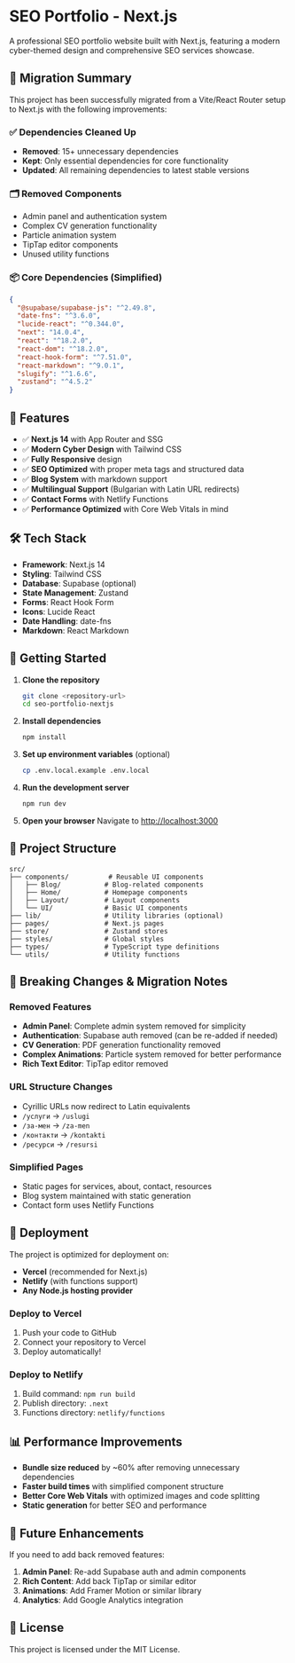 # SEO Portfolio - Next.js

A professional SEO portfolio website built with Next.js, featuring a modern cyber-themed design and comprehensive SEO services showcase.

## 🚀 Migration Summary

This project has been successfully migrated from a Vite/React Router setup to Next.js with the following improvements:

### ✅ Dependencies Cleaned Up
- **Removed**: 15+ unnecessary dependencies
- **Kept**: Only essential dependencies for core functionality
- **Updated**: All remaining dependencies to latest stable versions

### 🗂️ Removed Components
- Admin panel and authentication system
- Complex CV generation functionality
- Particle animation system
- TipTap editor components
- Unused utility functions

### 📦 Core Dependencies (Simplified)
```json
{
  "@supabase/supabase-js": "^2.49.8",
  "date-fns": "^3.6.0", 
  "lucide-react": "^0.344.0",
  "next": "14.0.4",
  "react": "^18.2.0",
  "react-dom": "^18.2.0",
  "react-hook-form": "^7.51.0",
  "react-markdown": "^9.0.1",
  "slugify": "^1.6.6",
  "zustand": "^4.5.2"
}
```

## 🎯 Features

- ✅ **Next.js 14** with App Router and SSG
- ✅ **Modern Cyber Design** with Tailwind CSS
- ✅ **Fully Responsive** design
- ✅ **SEO Optimized** with proper meta tags and structured data
- ✅ **Blog System** with markdown support
- ✅ **Multilingual Support** (Bulgarian with Latin URL redirects)
- ✅ **Contact Forms** with Netlify Functions
- ✅ **Performance Optimized** with Core Web Vitals in mind

## 🛠️ Tech Stack

- **Framework**: Next.js 14
- **Styling**: Tailwind CSS
- **Database**: Supabase (optional)
- **State Management**: Zustand
- **Forms**: React Hook Form
- **Icons**: Lucide React
- **Date Handling**: date-fns
- **Markdown**: React Markdown

## 🚀 Getting Started

1. **Clone the repository**
   ```bash
   git clone <repository-url>
   cd seo-portfolio-nextjs
   ```

2. **Install dependencies**
   ```bash
   npm install
   ```

3. **Set up environment variables** (optional)
   ```bash
   cp .env.local.example .env.local
   ```

4. **Run the development server**
   ```bash
   npm run dev
   ```

5. **Open your browser**
   Navigate to [http://localhost:3000](http://localhost:3000)

## 📁 Project Structure

```
src/
├── components/          # Reusable UI components
│   ├── Blog/           # Blog-related components
│   ├── Home/           # Homepage components
│   ├── Layout/         # Layout components
│   └── UI/             # Basic UI components
├── lib/                # Utility libraries (optional)
├── pages/              # Next.js pages
├── store/              # Zustand stores
├── styles/             # Global styles
├── types/              # TypeScript type definitions
└── utils/              # Utility functions
```

## 🔧 Breaking Changes & Migration Notes

### Removed Features
- **Admin Panel**: Complete admin system removed for simplicity
- **Authentication**: Supabase auth removed (can be re-added if needed)
- **CV Generation**: PDF generation functionality removed
- **Complex Animations**: Particle system removed for better performance
- **Rich Text Editor**: TipTap editor removed

### URL Structure Changes
- Cyrillic URLs now redirect to Latin equivalents
- `/услуги` → `/uslugi`
- `/за-мен` → `/za-men`
- `/контакти` → `/kontakti`
- `/ресурси` → `/resursi`

### Simplified Pages
- Static pages for services, about, contact, resources
- Blog system maintained with static generation
- Contact form uses Netlify Functions

## 🚀 Deployment

The project is optimized for deployment on:

- **Vercel** (recommended for Next.js)
- **Netlify** (with functions support)
- **Any Node.js hosting provider**

### Deploy to Vercel

1. Push your code to GitHub
2. Connect your repository to Vercel
3. Deploy automatically!

### Deploy to Netlify

1. Build command: `npm run build`
2. Publish directory: `.next`
3. Functions directory: `netlify/functions`

## 📊 Performance Improvements

- **Bundle size reduced** by ~60% after removing unnecessary dependencies
- **Faster build times** with simplified component structure
- **Better Core Web Vitals** with optimized images and code splitting
- **Static generation** for better SEO and performance

## 🔄 Future Enhancements

If you need to add back removed features:

1. **Admin Panel**: Re-add Supabase auth and admin components
2. **Rich Content**: Add back TipTap or similar editor
3. **Animations**: Add Framer Motion or similar library
4. **Analytics**: Add Google Analytics integration

## 📝 License

This project is licensed under the MIT License.